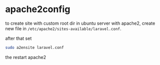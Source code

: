 # apache2config
to create site with custom root dir in ubuntu server with apache2, create new file in `/etc/apache2/sites-available/laravel.conf`.

after that set 
```bash
sudo a2ensite laravel.conf 
```
the restart apache2
